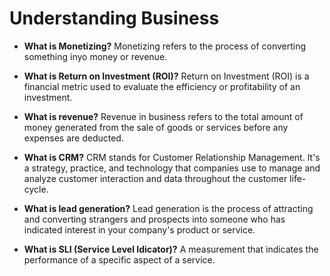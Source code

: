 # **Understanding Business**

* **What is Monetizing?** Monetizing refers to the process of converting something inyo money or revenue.

* **What is Return on Investment (ROI)?** Return on Investment (ROI) is a financial metric used to evaluate the efficiency or profitability of an investment.

* **What is revenue?**
Revenue in business refers to the total amount of money generated from the sale of goods or services before any expenses are deducted.

* **What is CRM?** CRM stands for Customer Relationship Management. It's a strategy, practice, and technology that companies use to manage and analyze customer interaction and data throughout the customer life-cycle.

* **What is lead generation?** Lead generation is the process of attracting and converting strangers and prospects into someone who has indicated interest in your company's product or service.

* **What is SLI (Service Level Idicator)?** A measurement that indicates the performance of a specific aspect of a service.